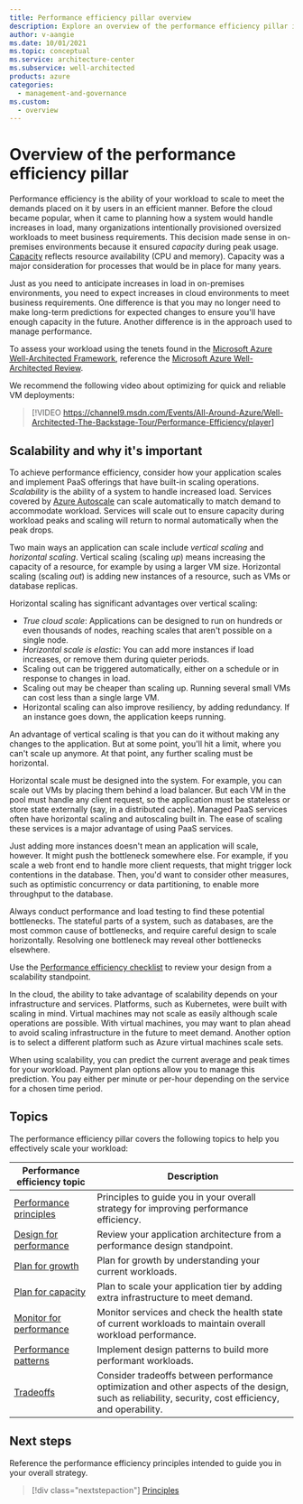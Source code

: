 ```yaml
---
title: Performance efficiency pillar overview
description: Explore an overview of the performance efficiency pillar in the Azure Well-Architected Framework. Learn about the importance of scalability.
author: v-aangie
ms.date: 10/01/2021
ms.topic: conceptual
ms.service: architecture-center
ms.subservice: well-architected
products: azure
categories:
  - management-and-governance   
ms.custom:
  - overview
---
```


# Overview of the performance efficiency pillar

Performance efficiency is the ability of your workload to scale to meet the demands placed on it by users in an efficient manner. Before the cloud became popular, when it came to planning how a system would handle increases in load, many organizations intentionally provisioned oversized workloads to meet business requirements. This decision made sense in on-premises environments because it ensured *capacity* during peak usage. [Capacity](/azure/api-management/api-management-capacity#what-is-capacity) reflects resource availability (CPU and memory). Capacity was a major consideration for processes that would be in place for many years.

Just as you need to anticipate increases in load in on-premises environments, you need to expect increases in cloud environments to meet business requirements. One difference is that you may no longer need to make long-term predictions for expected changes to ensure you'll have enough capacity in the future. Another difference is in the approach used to manage performance.

To assess your workload using the tenets found in the [Microsoft Azure Well-Architected Framework](/azure/architecture/framework/), reference the [Microsoft Azure Well-Architected Review](/assessments/?id=azure-architecture-review&mode=pre-assessment).

We recommend the following video about optimizing for quick and reliable VM deployments:

> [!VIDEO https://channel9.msdn.com/Events/All-Around-Azure/Well-Architected-The-Backstage-Tour/Performance-Efficiency/player]

## Scalability and why it's important

To achieve performance efficiency, consider how your application scales and implement PaaS offerings that have built-in scaling operations. *Scalability* is the ability of a system to handle increased load. Services covered by [Azure Autoscale](https://azure.microsoft.com/features/autoscale/) can scale automatically to match demand to accommodate workload. Services will scale out to ensure capacity during workload peaks and scaling will return to normal automatically when the peak drops.

Two main ways an application can scale include *vertical scaling* and *horizontal scaling*. Vertical scaling (scaling *up*) means increasing the capacity of a resource, for example by using a larger VM size. Horizontal scaling (scaling *out*) is adding new instances of a resource, such as VMs or database replicas.

Horizontal scaling has significant advantages over vertical scaling:

- *True cloud scale*: Applications can be designed to run on hundreds or even thousands of nodes, reaching scales that aren't possible on a single node.
- *Horizontal scale is elastic*: You can add more instances if load increases, or remove them during quieter periods.
- Scaling out can be triggered automatically, either on a schedule or in response to changes in load.
- Scaling out may be cheaper than scaling up. Running several small VMs can cost less than a single large VM.
- Horizontal scaling can also improve resiliency, by adding redundancy. If an instance goes down, the application keeps running.

An advantage of vertical scaling is that you can do it without making any changes to the application. But at some point, you'll hit a limit, where you can't scale up anymore. At that point, any further scaling must be horizontal.

Horizontal scale must be designed into the system. For example, you can scale out VMs by placing them behind a load balancer. But each VM in the pool must handle any client request, so the application must be stateless or store state externally (say, in a distributed cache). Managed PaaS services often have horizontal scaling and autoscaling built in. The ease of scaling these services is a major advantage of using PaaS services.

Just adding more instances doesn't mean an application will scale, however. It might push the bottleneck somewhere else. For example, if you scale a web front end to handle more client requests, that might trigger lock contentions in the database. Then, you'd want to consider other measures, such as optimistic concurrency or data partitioning, to enable more throughput to the database.

Always conduct performance and load testing to find these potential bottlenecks. The stateful parts of a system, such as databases, are the most common cause of bottlenecks, and require careful design to scale horizontally. Resolving one bottleneck may reveal other bottlenecks elsewhere.

Use the [Performance efficiency checklist](performance-efficiency.md) to review your design from a scalability standpoint.

In the cloud, the ability to take advantage of scalability depends on your infrastructure and services. Platforms, such as Kubernetes, were built with scaling in mind. Virtual machines may not scale as easily although scale operations are possible. With virtual machines, you may want to plan ahead to avoid scaling infrastructure in the future to meet demand. Another option is to select a different platform such as Azure virtual machines scale sets.

When using scalability, you can predict the current average and peak times for your workload. Payment plan options allow you to manage this prediction. You pay either per minute or per-hour depending on the service for a chosen time period.

## Topics

The performance efficiency pillar covers the following topics to help you effectively scale your workload:

|Performance efficiency topic|Description|
|----------------------------|-----------|
|[Performance principles](principles.md)|Principles to guide you in your overall strategy for improving performance efficiency.|
|[Design for performance](design-checklist.md)| Review your application architecture from a performance design standpoint.|
|[Plan for growth](design-scale.md)|Plan for growth by understanding your current workloads.|
|[Plan for capacity](design-capacity.md)|Plan to scale your application tier by adding extra infrastructure to meet demand.|
|[Monitor for performance](monitor.md)|Monitor services and check the health state of current workloads to maintain overall workload performance.|
|[Performance patterns](performance-efficiency-patterns.md)|Implement design patterns to build more performant workloads.|
|[Tradeoffs](tradeoffs.md)|Consider tradeoffs between performance optimization and other aspects of the design, such as reliability, security, cost efficiency, and operability.|

## Next steps

Reference the performance efficiency principles intended to guide you in your overall strategy.

> [!div class="nextstepaction"]
> [Principles](principles.md)
